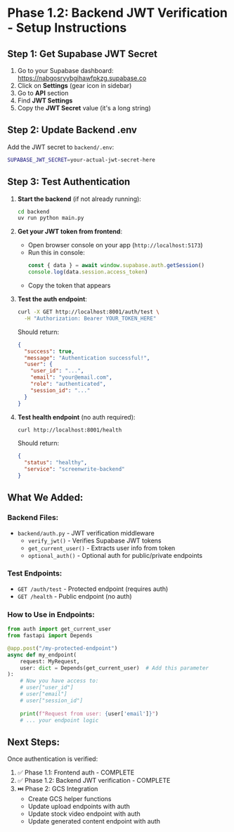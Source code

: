 # Phase 1.2: Backend JWT Verification - Setup Instructions

## Step 1: Get Supabase JWT Secret

1. Go to your Supabase dashboard: https://nabgosryybgihawfpkzg.supabase.co
2. Click on **Settings** (gear icon in sidebar)
3. Go to **API** section
4. Find **JWT Settings**
5. Copy the **JWT Secret** value (it's a long string)

## Step 2: Update Backend .env

Add the JWT secret to `backend/.env`:

```bash
SUPABASE_JWT_SECRET=your-actual-jwt-secret-here
```

## Step 3: Test Authentication

1. **Start the backend** (if not already running):
   ```bash
   cd backend
   uv run python main.py
   ```

2. **Get your JWT token from frontend**:
   - Open browser console on your app (`http://localhost:5173`)
   - Run this in console:
     ```javascript
     const { data } = await window.supabase.auth.getSession()
     console.log(data.session.access_token)
     ```
   - Copy the token that appears

3. **Test the auth endpoint**:
   ```bash
   curl -X GET http://localhost:8001/auth/test \
     -H "Authorization: Bearer YOUR_TOKEN_HERE"
   ```

   Should return:
   ```json
   {
     "success": true,
     "message": "Authentication successful!",
     "user": {
       "user_id": "...",
       "email": "your@email.com",
       "role": "authenticated",
       "session_id": "..."
     }
   }
   ```

4. **Test health endpoint** (no auth required):
   ```bash
   curl http://localhost:8001/health
   ```

   Should return:
   ```json
   {
     "status": "healthy",
     "service": "screenwrite-backend"
   }
   ```

## What We Added:

### Backend Files:
- `backend/auth.py` - JWT verification middleware
  - `verify_jwt()` - Verifies Supabase JWT tokens
  - `get_current_user()` - Extracts user info from token
  - `optional_auth()` - Optional auth for public/private endpoints

### Test Endpoints:
- `GET /auth/test` - Protected endpoint (requires auth)
- `GET /health` - Public endpoint (no auth)

### How to Use in Endpoints:

```python
from auth import get_current_user
from fastapi import Depends

@app.post("/my-protected-endpoint")
async def my_endpoint(
    request: MyRequest,
    user: dict = Depends(get_current_user)  # Add this parameter
):
    # Now you have access to:
    # user["user_id"]
    # user["email"]
    # user["session_id"]
    
    print(f"Request from user: {user['email']}")
    # ... your endpoint logic
```

## Next Steps:

Once authentication is verified:
1. ✅ Phase 1.1: Frontend auth - COMPLETE
2. ✅ Phase 1.2: Backend JWT verification - COMPLETE
3. ⏭️ Phase 2: GCS Integration
   - Create GCS helper functions
   - Update upload endpoints with auth
   - Update stock video endpoint with auth
   - Update generated content endpoint with auth
